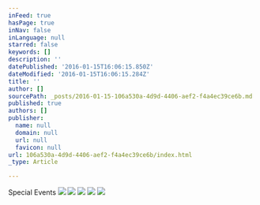 ```yaml
---
inFeed: true
hasPage: true
inNav: false
inLanguage: null
starred: false
keywords: []
description: ''
datePublished: '2016-01-15T16:06:15.850Z'
dateModified: '2016-01-15T16:06:15.284Z'
title: ''
author: []
sourcePath: _posts/2016-01-15-106a530a-4d9d-4406-aef2-f4a4ec39ce6b.md
published: true
authors: []
publisher:
  name: null
  domain: null
  url: null
  favicon: null
url: 106a530a-4d9d-4406-aef2-f4a4ec39ce6b/index.html
_type: Article

---
```

Special Events
![](https://the-grid-user-content.s3-us-west-2.amazonaws.com/563acad3-c89d-4b44-a297-be83208befe7.JPG)
![](https://the-grid-user-content.s3-us-west-2.amazonaws.com/fa9469c9-9c17-4a30-8862-ac7ed817dae3.jpg)
![](https://the-grid-user-content.s3-us-west-2.amazonaws.com/eaa97edc-5678-4571-a3d0-d2f10e2dc274.JPG)
![](https://the-grid-user-content.s3-us-west-2.amazonaws.com/5ca75c4c-d370-4a26-87e3-d6a1672baf8f.JPG)
![](https://the-grid-user-content.s3-us-west-2.amazonaws.com/e39f8ab4-4ec9-40f8-b245-adb2b5097e7e.PNG)